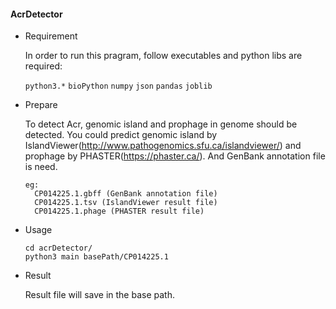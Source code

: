 #### AcrDetector

- Requirement

  In order to run this pragram, follow executables and python libs are required:

  `python3.*`
  `bioPython`
  `numpy`
  `json`
  `pandas`
  `joblib`
  
- Prepare

  To detect Acr, genomic island and prophage in genome should be detected. You could predict  genomic island by IslandViewer(http://www.pathogenomics.sfu.ca/islandviewer/) and prophage by  PHASTER(https://phaster.ca/). And GenBank annotation file is need.

  ```
  eg:
  	CP014225.1.gbff (GenBank annotation file)
  	CP014225.1.tsv (IslandViewer result file)
  	CP014225.1.phage (PHASTER result file)
  ```

- Usage

  ```shell
  cd acrDetector/
  python3 main basePath/CP014225.1
  ```

- Result

  Result file will save in the base path. 